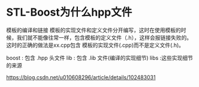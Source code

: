 # STL-Boost为什么hpp文件




模板的编译和链接
模板的实现文件和定义文件分开编写，这时在使用模板的时候，我们就不能像往常一样，包含模板的定义文件（.h），这样会报链接失败的。这时的正确的做法是xx.cpp包含 模板的实现文件(.cpp)而不是定义文件(.h)。




boost : 包含 .hpp 头文件
lib : 包含 .lib 文件(编译的实现细节)
libs :这些实现细节的来源

https://blog.csdn.net/u010608296/article/details/102483031


































